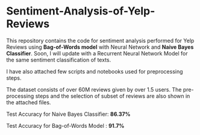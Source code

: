# Sentiment-Analysis-of-Yelp-Reviews

This repository contains the code for sentiment analysis performed for Yelp Reviews using <b>Bag-of-Words model</b> with Neural Network and <b>Naive Bayes Classifier</b>. Soon, I will update with a Recurrent Neural Network Model for the same sentiment classification of texts.

I have also attached few scripts and notebooks used for preprocessing steps.

The dataset consists of over 60M reviews given by over 1.5 users. The pre-processing steps and the selection of subset of reviews are also shown in the attached files.

Test Accuracy for Naive Bayes Classifier: <b>86.37%</b>

Test Accuracy for Bag-of-Words Model    : <b>91.7%</b>
